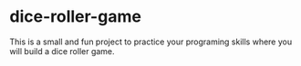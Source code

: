 # dice-roller-game
This is a small and fun project to practice your programing skills where you will build a dice roller game.

